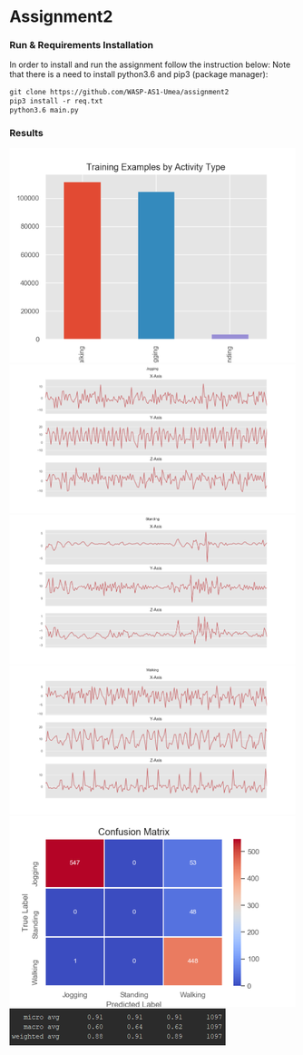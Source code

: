 # Assignment2

### Run & Requirements Installation
In order to install and run the assignment follow the instruction below:
Note that there is a need to install python3.6 and pip3 (package manager):

    git clone https://github.com/WASP-AS1-Umea/assignment2
    pip3 install -r req.txt
    python3.6 main.py

### Results
![](Figure_1.png)
![](Figure_2.png)
![](Figure_3.png)
![](Figure_4.png)
![](Figure_5.png)
![](result.png)
